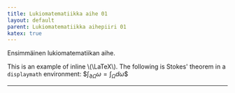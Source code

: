 ```yaml
---
title: Lukiomatematiikka aihe 01
layout: default
parent: Lukiomatematiikka aihepiiri 01
katex: true
---
```


Ensimmäinen lukiomatematiikan aihe.

This is an example of inline \\(\LaTeX\\). The following is Stokes' theorem in a
`displaymath` environment: \$$\int_{\partial \Omega} \omega = \int_{\Omega} d\omega\$$

----